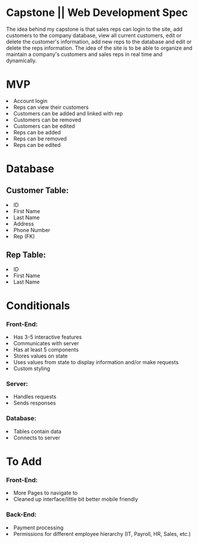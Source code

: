 # Capstone || Web Development Spec
The idea behind my capstone is that sales reps can login to the site, add customers to the company database, view all current customers, edit or delete the customer's information, add new reps to the database and edit or delete the reps information. The idea of the site is to be able to organize and maintain a company's customers and sales reps in real time and dynamically.

# MVP
<li> Account login </li>
<li> Reps can view their customers </li>
<li> Customers can be added and linked with rep </li>
<li> Customers can be removed </li>
<li> Customers can be edited </li>
<li> Reps can be added </li>
<li> Reps can be removed </li>
<li> Reps can be edited </li>

# Database

<h2>Customer Table:</h2>
<li>ID</li>
<li>First Name</li>
<li>Last Name</li>
<li>Address</li>
<li>Phone Number</li>
<li>Rep (FK)</li>

<h2>Rep Table:</h2>
<li>ID</li>
<li>First Name</li>
<li>Last Name</li>

# Conditionals

<h3> Front-End: </h3>
<li> Has 3-5 interactive features </li>
<li> Communicates with server </li>
<li> Has at least 5 components </li>
<li> Stores values on state </li>
<li> Uses values from state to display information and/or make requests </li>
<li> Custom styling </li>

<h3> Server: </h3>
<li> Handles requests </li>
<li> Sends responses </li>

<h3> Database: </h3>
<li> Tables contain data </li>
<li> Connects to server </li>

# To Add

<h3> Front-End: </h3>
<li> More Pages to navigate to </li>
<li> Cleaned up interface/little bit better mobile friendly </li>

<h3> Back-End: </h3>
<li> Payment processing </li>
<li> Permissions for different employee hierarchy (IT, Payroll, HR, Sales, etc.) </li>